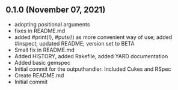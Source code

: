 ## 0.1.0 (November 07, 2021)
  - adopting positional arguments
  - fixes in README.md
  - added #print(\!), #puts(\!) as more convenient way of use; added #inspect; updated README; version set to BETA
  - Small fix in README.md
  - Added HISTORY, added Rakefile, added YARD documentation
  - Added basic gemspec
  - Initial commit for the outputhandler. Included Cukes and RSpec
  - Create README.md
  - Initial commit

